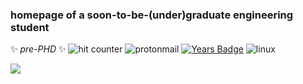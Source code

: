 ### homepage of a soon-to-be-(under)graduate engineering student
✨ _pre-PHD_ ✨ 
![hit counter](https://komarev.com/ghpvc/?username=melasq&style=flat-square&color=ff69b4&label=victims)
![protonmail](https://img.shields.io/badge/asgarim@pm.me-8B89CC?style=flat-square&logo=protonmail&logoColor=white)
[![Years Badge](https://badges.pufler.dev/repos/melasq?style=flat-square)](https://badges.pufler.dev)
![linux](https://img.shields.io/badge/Linux-FCC624?style=flat-square&logo=linux&logoColor=black)
<!--START_SECTION:badges-->

<!--END_SECTION:badges-->


<!-- 
<h3 align="left">Connect with me:</h3>
<p align="left">
<a href="https://codepen.io/uqmelika" target="blank"><img align="center" src="https://raw.githubusercontent.com/rahuldkjain/github-profile-readme-generator/master/src/images/icons/Social/codepen.svg" alt="uqmelika" height="30" width="40" /></a>
<a href="https://linkedin.com/in/https://www.linkedin.com/in/melody-asghari" target="blank"><img align="center" src="https://raw.githubusercontent.com/rahuldkjain/github-profile-readme-generator/master/src/images/icons/Social/linked-in-alt.svg" alt="https://www.linkedin.com/in/melody-asghari" height="30" width="40" /></a>
<a href="https://codesandbox.com/melasq" target="blank"><img align="center" src="https://cdn.jsdelivr.net/npm/simple-icons@3.0.1/icons/codesandbox.svg" alt="melasq" height="30" width="40" /></a>

![dockerbadge](https://img.shields.io/badge/mdockerq-2CA5E0?style=for-the-badge&logo=docker&logoColor=white) -->

![](https://hit.yhype.me/github/profile?user_id=44324191)
